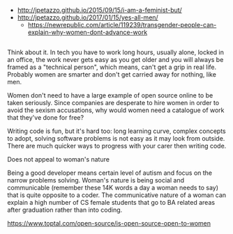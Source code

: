 - http://jpetazzo.github.io/2015/09/15/i-am-a-feminist-but/
- http://jpetazzo.github.io/2017/01/15/yes-all-men/
  - https://newrepublic.com/article/119239/transgender-people-can-explain-why-women-dont-advance-work

##

Think about it. In tech you have to work long hours, usually alone, locked in an office, the work never gets easy as you get older and you will always be framed as a "technical person", which means, can't get a grip in real life.
Probably women are smarter and don't get carried away for nothing, like men.


Women don't need to have a large example of open source online to be taken seriously. Since companies are desperate to hire women in order to avoid the sexism accusations, why would women need a catalogue of work that they've done for free?


Writing code is fun, but it's hard too: long learning curve, complex concepts to adopt, solving software problems is not easy as it may look from outside. There are much quicker ways to progress with your carer then writing code.

Does not appeal to woman's nature

Being a good developer means certain level of autism and focus on the narrow problems solving. Woman's nature is being social and communicable (remember these 14K words a day a woman needs to say) that is quite opposite to a coder. The communicative nature of a woman can explain a high number of CS female students that go to BA related areas after graduation rather than into coding.

https://www.toptal.com/open-source/is-open-source-open-to-women
